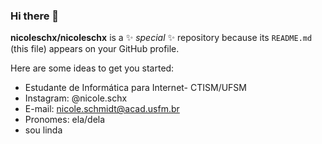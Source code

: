 ### Hi there 👋


**nicoleschx/nicoleschx** is a ✨ _special_ ✨ repository because its `README.md` (this file) appears on your GitHub profile.

Here are some ideas to get you started:

- Estudante de Informática para Internet- CTISM/UFSM
- Instagram: @nicole.schx
- E-mail: nicole.schmidt@acad.usfm.br
- Pronomes: ela/dela
- sou linda

